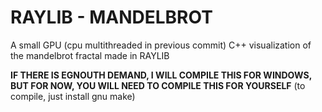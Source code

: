 # RAYLIB - MANDELBROT
A small GPU (cpu multithreaded in previous commit) C++ visualization of the mandelbrot fractal made in RAYLIB

**IF THERE IS EGNOUTH DEMAND, I WILL COMPILE THIS FOR WINDOWS, BUT FOR NOW, YOU WILL NEED TO COMPILE THIS FOR YOURSELF**
(to compile, just install gnu make)
